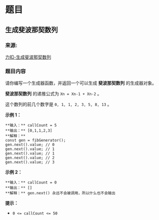 # 题目

## 生成斐波那契数列

### 来源:

[力扣-生成斐波那契数列](https://leetcode.cn/problems/generate-fibonacci-sequence/)

### 题目内容

请你编写一个生成器函数，并返回一个可以生成 **斐波那契数列** 的生成器对象。

**斐波那契数列** 的递推公式为 `Xn = Xn-1 + Xn-2` 。

这个数列的前几个数字是 `0, 1, 1, 2, 3, 5, 8, 13` 。



**示例 1：**

    
    
    **输入：** callCount = 5
    **输出：** [0,1,1,2,3]
    **解释：**
    const gen = fibGenerator();
    gen.next().value; // 0
    gen.next().value; // 1
    gen.next().value; // 1
    gen.next().value; // 2
    gen.next().value; // 3
    

**示例 2：**

    
    
    **输入：** callCount = 0
    **输出：** []
    **解释：** gen.next() 永远不会被调用，所以什么也不会输出
    



**提示：**

  * `0 <= callCount <= 50`

